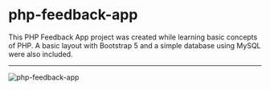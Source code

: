# php-feedback-app
This PHP Feedback App project was created while learning basic concepts of PHP.
A basic layout with Bootstrap 5 and a simple database using MySQL were also included. 

***

![php-feedback-app](https://user-images.githubusercontent.com/87523872/176000824-974f8313-a5de-4265-903b-9c1fe049fc08.png)


